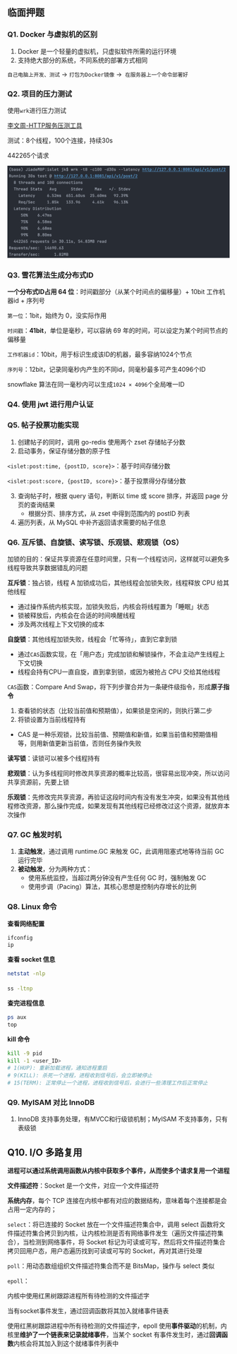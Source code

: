 ## 临面押题

### Q1. Docker 与虚拟机的区别

1. Docker 是一个轻量的虚拟机，只虚拟软件所需的运行环境
2. 支持绝大部分的系统，不同系统的部署方式相同

`自己电脑上开发、测试` -> `打包为Docker镜像` ->` 在服务器上一个命令部署好`



### Q2. 项目的压力测试

使用`wrk`进行压力测试

[李文周-HTTP服务压测工具](https://www.liwenzhou.com/posts/Go/benchmark-tools/)

测试：8个线程，100个连接，持续30s

442265个请求

![image-20240427202630497](../../static/image-20240427202630497.png)



### Q3. 雪花算法生成分布式ID

**一个分布式ID占用 64 位**：时间戳部分（从某个时间点的偏移量）+ 10bit 工作机器id + 序列号

`第一位`：1bit，始终为 0，没实际作用

`时间戳`：**41bit**，单位是毫秒，可以容纳 69 年的时间，可以设定为某个时间节点的偏移量

`工作机器id`：10bit，用于标识生成该ID的机器，最多容纳1024个节点

`序列号`：12bit，记录同毫秒内产生的不同id，同毫秒最多可产生4096个ID

snowflake 算法在同一毫秒内可以生成`1024 × 4096`个全局唯一ID



### Q4. 使⽤ jwt 进⾏⽤户认证



### Q5. 帖子投票功能实现

1. 创建帖子的同时，调用 go-redis 使用两个 zset 存储帖子分数
2. 启动事务，保证存储分数的原子性

`<islet:post:time, {postID, score}>`：基于时间存储分数

`<islet:post:score, {postID, score}>`：基于投票得分存储分数

3. 查询帖子时，根据 query 语句，判断以 time 或 score 排序，并返回 page 分页的查询结果
    - 根据分页、排序方式，从 zset 中得到范围内的 postID 列表
4. 遍历列表，从 MySQL 中补齐返回请求需要的帖子信息



### Q6. 互斥锁、自旋锁、读写锁、乐观锁、悲观锁（OS）

加锁的目的：保证共享资源在任意时间里，只有一个线程访问，这样就可以避免多线程导致共享数据错乱的问题

**互斥锁**：独占锁，线程 A 加锁成功后，其他线程会加锁失败，线程释放 CPU 给其他线程

- 通过操作系统内核实现，加锁失败后，内核会将线程置为「睡眠」状态
- 锁被释放后，内核会在合适的时间唤醒线程
- 涉及两次线程上下文切换的成本

**自旋锁**：其他线程加锁失败，线程会「忙等待」，直到它拿到锁

- 通过`CAS`函数实现，在「用户态」完成加锁和解锁操作，不会主动产生线程上下文切换
- 线程会持有CPU一直自旋，直到拿到锁，或因为被抢占 CPU 交给其他线程

`CAS`函数：Compare And Swap，将下列步骤合并为一条硬件级指令，形成**原子指令**

1. 查看锁的状态（比较当前值和预期值），如果锁是空闲的，则执行第二步
2. 将锁设置为当前线程持有

- CAS 是一种乐观锁，比较当前值、预期值和新值，如果当前值和预期值相等，则用新值更新当前值，否则任务操作失败

**读写锁**：读锁可以被多个线程持有

**悲观锁**：认为多线程同时修改共享资源的概率比较高，很容易出现冲突，所以访问共享资源前，先要上锁

**乐观锁**：先修改完共享资源，再验证这段时间内有没有发生冲突，如果没有其他线程修改资源，那么操作完成，如果发现有其他线程已经修改过这个资源，就放弃本次操作



### Q7. GC 触发时机

1. **主动触发**，通过调用 runtime.GC 来触发 GC，此调用阻塞式地等待当前 GC 运行完毕
2. **被动触发**，分为两种方式：
    - 使用系统监控，当超过两分钟没有产生任何 GC 时，强制触发 GC
    - 使用步调（Pacing）算法，其核心思想是控制内存增长的比例



### Q8. Linux 命令

**查看网络配置**

```sh
ifconfig
ip
```

**查看 socket 信息**

```sh
netstat -nlp

ss -ltnp
```

**查完进程信息**

```sh
ps aux
top
```

**kill 命令**

```sh
kill -9 pid	
kill -1 <user_ID>
# 1(HUP): 重新加载进程，通知进程重启
# 9(KILL): 杀死一个进程，进程收到信号后，会立即被停止
# 15(TERM): 正常停止一个进程，进程收到信号后，会进行一些清理工作后正常停止
```





### Q9. MyISAM 对比 InnoDB

1. InnoDB 支持事务处理，有MVCC和行级锁机制；MyISAM 不支持事务，只有表级锁



## Q10. I/O 多路复用

**进程可以通过系统调用函数从内核中获取多个事件，从而使多个请求复用一个进程**

**文件描述符**：Socket 是一个文件，对应一个文件描述符

**系统内存**，每个 TCP 连接在内核中都有对应的数据结构，意味着每个连接都是会占用一定内存的；

`select`：将已连接的 Socket 放在一个文件描述符集合中，调用 select 函数将文件描述符集合拷贝到内核，让内核检测是否有网络事件发生（遍历文件描述符集合），当检测到网络事件，将 Socket 标记为可读或可写，然后将文件描述符集合拷贝回用户态，用户态遍历找到可读或可写的 Socket，再对其进行处理

`poll`：用动态数组组织文件描述符集合而不是 BitsMap，操作与 select 类似

`epoll`：

内核中使用红黑树跟踪进程所有待检测的文件描述字

当有socket事件发生，通过回调函数将其加入就绪事件链表

使用红黑树跟踪进程中所有待检测的文件描述字，epoll 使用**事件驱动**的机制，内核里**维护了一个链表来记录就绪事件**，当某个 socket 有事件发生时，通过**回调函数**内核会将其加入到这个就绪事件列表中





















































